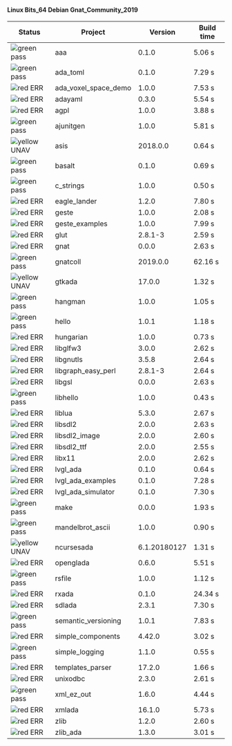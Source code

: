 #### Linux Bits_64 Debian Gnat_Community_2019

| Status | Project | Version | Build time |
| --- | --- | --- | --- |
|![green](https://placehold.it/8/00aa00/000000?text=+) pass | aaa | 0.1.0 |  5.06 s |
|![green](https://placehold.it/8/00aa00/000000?text=+) pass | ada_toml | 0.1.0 |  7.29 s |
|![red](https://placehold.it/8/ff0000/000000?text=+) ERR  | ada_voxel_space_demo | 1.0.0 |  7.53 s |
|![red](https://placehold.it/8/ff0000/000000?text=+) ERR  | adayaml | 0.3.0 |  5.54 s |
|![red](https://placehold.it/8/ff0000/000000?text=+) ERR  | agpl | 1.0.0 |  3.88 s |
|![green](https://placehold.it/8/00aa00/000000?text=+) pass | ajunitgen | 1.0.0 |  5.81 s |
|![yellow](https://placehold.it/8/ffbb00/000000?text=+) UNAV | asis | 2018.0.0 |  0.64 s |
|![green](https://placehold.it/8/00aa00/000000?text=+) pass | basalt | 0.1.0 |  0.69 s |
|![green](https://placehold.it/8/00aa00/000000?text=+) pass | c_strings | 1.0.0 |  0.50 s |
|![red](https://placehold.it/8/ff0000/000000?text=+) ERR  | eagle_lander | 1.2.0 |  7.80 s |
|![red](https://placehold.it/8/ff0000/000000?text=+) ERR  | geste | 1.0.0 |  2.08 s |
|![red](https://placehold.it/8/ff0000/000000?text=+) ERR  | geste_examples | 1.0.0 |  7.99 s |
|![red](https://placehold.it/8/ff0000/000000?text=+) ERR  | glut | 2.8.1-3 |  2.59 s |
|![red](https://placehold.it/8/ff0000/000000?text=+) ERR  | gnat | 0.0.0 |  2.63 s |
|![green](https://placehold.it/8/00aa00/000000?text=+) pass | gnatcoll | 2019.0.0 |  62.16 s |
|![yellow](https://placehold.it/8/ffbb00/000000?text=+) UNAV | gtkada | 17.0.0 |  1.32 s |
|![green](https://placehold.it/8/00aa00/000000?text=+) pass | hangman | 1.0.0 |  1.05 s |
|![green](https://placehold.it/8/00aa00/000000?text=+) pass | hello | 1.0.1 |  1.18 s |
|![red](https://placehold.it/8/ff0000/000000?text=+) ERR  | hungarian | 1.0.0 |  0.73 s |
|![red](https://placehold.it/8/ff0000/000000?text=+) ERR  | libglfw3 | 3.0.0 |  2.62 s |
|![red](https://placehold.it/8/ff0000/000000?text=+) ERR  | libgnutls | 3.5.8 |  2.64 s |
|![red](https://placehold.it/8/ff0000/000000?text=+) ERR  | libgraph_easy_perl | 2.8.1-3 |  2.64 s |
|![red](https://placehold.it/8/ff0000/000000?text=+) ERR  | libgsl | 0.0.0 |  2.63 s |
|![green](https://placehold.it/8/00aa00/000000?text=+) pass | libhello | 1.0.0 |  0.43 s |
|![red](https://placehold.it/8/ff0000/000000?text=+) ERR  | liblua | 5.3.0 |  2.67 s |
|![red](https://placehold.it/8/ff0000/000000?text=+) ERR  | libsdl2 | 2.0.0 |  2.63 s |
|![red](https://placehold.it/8/ff0000/000000?text=+) ERR  | libsdl2_image | 2.0.0 |  2.60 s |
|![red](https://placehold.it/8/ff0000/000000?text=+) ERR  | libsdl2_ttf | 2.0.0 |  2.55 s |
|![red](https://placehold.it/8/ff0000/000000?text=+) ERR  | libx11 | 2.0.0 |  2.62 s |
|![red](https://placehold.it/8/ff0000/000000?text=+) ERR  | lvgl_ada | 0.1.0 |  0.64 s |
|![red](https://placehold.it/8/ff0000/000000?text=+) ERR  | lvgl_ada_examples | 0.1.0 |  7.28 s |
|![red](https://placehold.it/8/ff0000/000000?text=+) ERR  | lvgl_ada_simulator | 0.1.0 |  7.30 s |
|![green](https://placehold.it/8/00aa00/000000?text=+) pass | make | 0.0.0 |  1.93 s |
|![green](https://placehold.it/8/00aa00/000000?text=+) pass | mandelbrot_ascii | 1.0.0 |  0.90 s |
|![yellow](https://placehold.it/8/ffbb00/000000?text=+) UNAV | ncursesada | 6.1.20180127 |  1.31 s |
|![red](https://placehold.it/8/ff0000/000000?text=+) ERR  | openglada | 0.6.0 |  5.51 s |
|![green](https://placehold.it/8/00aa00/000000?text=+) pass | rsfile | 1.0.0 |  1.12 s |
|![red](https://placehold.it/8/ff0000/000000?text=+) ERR  | rxada | 0.1.0 |  24.34 s |
|![red](https://placehold.it/8/ff0000/000000?text=+) ERR  | sdlada | 2.3.1 |  7.30 s |
|![green](https://placehold.it/8/00aa00/000000?text=+) pass | semantic_versioning | 1.0.1 |  7.83 s |
|![red](https://placehold.it/8/ff0000/000000?text=+) ERR  | simple_components | 4.42.0 |  3.02 s |
|![green](https://placehold.it/8/00aa00/000000?text=+) pass | simple_logging | 1.1.0 |  0.55 s |
|![red](https://placehold.it/8/ff0000/000000?text=+) ERR  | templates_parser | 17.2.0 |  1.66 s |
|![red](https://placehold.it/8/ff0000/000000?text=+) ERR  | unixodbc | 2.3.0 |  2.61 s |
|![green](https://placehold.it/8/00aa00/000000?text=+) pass | xml_ez_out | 1.6.0 |  4.44 s |
|![red](https://placehold.it/8/ff0000/000000?text=+) ERR  | xmlada | 16.1.0 |  5.73 s |
|![red](https://placehold.it/8/ff0000/000000?text=+) ERR  | zlib | 1.2.0 |  2.60 s |
|![red](https://placehold.it/8/ff0000/000000?text=+) ERR  | zlib_ada | 1.3.0 |  3.01 s |
